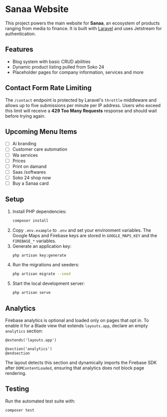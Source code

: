 # Sanaa Website

This project powers the main website for **Sanaa**, an ecosystem of products ranging from media to finance.
It is built with [Laravel](https://laravel.com/) and uses Jetstream for authentication.

## Features

- Blog system with basic CRUD abilities
- Dynamic product listing pulled from Soko 24
- Placeholder pages for company information, services and more

## Contact Form Rate Limiting

The `/contact` endpoint is protected by Laravel's `throttle` middleware and allows up to five submissions per minute per IP address. Users who exceed this limit will receive a **429 Too Many Requests** response and should wait before trying again.

## Upcoming Menu Items

- [ ] Ai branding
- [ ] Customer care automation
- [ ] Wa services
- [ ] Prices
- [ ] Print on damand
- [ ] Saas /softwares
- [ ] Soko 24 shop now
- [ ] Buy a Sanaa card

## Setup

1. Install PHP dependencies:
   ```bash
   composer install
   ```
2. Copy `.env.example` to `.env` and set your environment variables. The Google Maps and Firebase keys are stored in `GOOGLE_MAPS_KEY` and the `FIREBASE_*` variables.
3. Generate an application key:
   ```bash
   php artisan key:generate
   ```
4. Run the migrations and seeders:
   ```bash
   php artisan migrate --seed
   ```
5. Start the local development server:
   ```bash
   php artisan serve
   ```

## Analytics

Firebase analytics is optional and loaded only on pages that opt in. To enable it for a Blade view that extends `layouts.app`, declare an empty `analytics` section:

```blade
@extends('layouts.app')

@section('analytics')
@endsection
```

The layout detects this section and dynamically imports the Firebase SDK after `DOMContentLoaded`, ensuring that analytics does not block page rendering.

## Testing

Run the automated test suite with:

```bash
composer test
```
